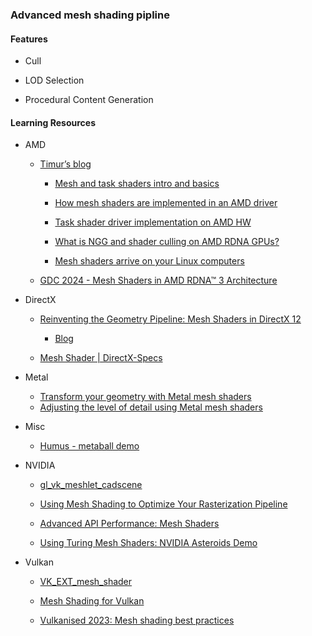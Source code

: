 ### Advanced mesh shading pipline

#### Features

* Cull

* LOD Selection

* Procedural Content Generation


#### Learning Resources

* AMD
  
  * [Timur’s blog](https://timur.hu/)
    
    * [Mesh and task shaders intro and basics](https://timur.hu/blog/2022/mesh-and-task-shaders)
    
    * [How mesh shaders are implemented in an AMD driver](https://timur.hu/blog/2022/how-mesh-shaders-are-implemented)
    
    * [Task shader driver implementation on AMD HW](https://timur.hu/blog/2022/how-task-shaders-are-implemented)
    
    * [What is NGG and shader culling on AMD RDNA GPUs?](https://timur.hu/blog/2022/what-is-ngg)
    
    * [Mesh shaders arrive on your Linux computers](https://timur.hu/blog/2022/mesh-shaders-arrive-on-linux)

  * [GDC 2024 - Mesh Shaders in AMD RDNA™ 3 Architecture](https://www.youtube.com/watch?v=MQv76-q2cm8&list=PLx15eYqzJifdT1M-vOTz74fwdqHIlMrVc&index=7)
  
* DirectX
  
  * [Reinventing the Geometry Pipeline: Mesh Shaders in DirectX 12](https://www.youtube.com/watch?v=CFXKTXtil34)
    
    * [Blog](https://devblogs.microsoft.com/directx/coming-to-directx-12-mesh-shaders-and-amplification-shaders-reinventing-the-geometry-pipeline/)
  
  * [Mesh Shader | DirectX-Specs](https://microsoft.github.io/DirectX-Specs/d3d/MeshShader.html)

* Metal
  
  * [Transform your geometry with Metal mesh shaders](https://developer.apple.com/videos/play/wwdc2022/10162/)
  * [Adjusting the level of detail using Metal mesh shaders](https://developer.apple.com/documentation/metal/metal_sample_code_library/adjusting_the_level_of_detail_using_metal_mesh_shaders)

* Misc
  
  * [Humus - metaball demo](http://www.humus.name/index.php?page=3D&ID=93)

* NVIDIA
  
  * [gl_vk_meshlet_cadscene](https://github.com/nvpro-samples/gl_vk_meshlet_cadscene)
  
  * [Using Mesh Shading to Optimize Your Rasterization Pipeline](https://developer.nvidia.com/blog/using-mesh-shading-to-optimize-your-rasterization-pipeline/)
  
  * [Advanced API Performance: Mesh Shaders](https://developer.nvidia.com/blog/advanced-api-performance-mesh-shaders/)
  
  * [Using Turing Mesh Shaders: NVIDIA Asteroids Demo](https://developer.nvidia.com/blog/using-turing-mesh-shaders-nvidia-asteroids-demo/)

* Vulkan
  
  * [VK_EXT_mesh_shader](https://www.khronos.org/blog/mesh-shading-for-vulkan)
  
  * [Mesh Shading for Vulkan](https://www.khronos.org/blog/mesh-shading-for-vulkanhttps://www.khronos.org/blog/mesh-shading-for-vulkan)
  
  * [Vulkanised 2023: Mesh shading best practices](https://www.youtube.com/watch?app=desktop&v=g9FoZcEQlbA)